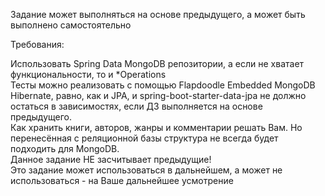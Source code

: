 Задание может выполняться на основе предыдущего, а может быть выполнено самостоятельно<br>

Требования:<br>

Использовать Spring Data MongoDB репозитории, а если не хватает функциональности, то и *Operations<br>
Тесты можно реализовать с помощью Flapdoodle Embedded MongoDB<br>
Hibernate, равно, как и JPA, и spring-boot-starter-data-jpa не должно остаться в зависимостях, если ДЗ выполняется на
основе предыдущего.<br>
Как хранить книги, авторов, жанры и комментарии решать Вам. Но перенесённая с реляционной базы структура не всегда будет
подходить для MongoDB.<br>
Данное задание НЕ засчитывает предыдущие!<br>
Это задание может использоваться в дальнейшем, а может не использоваться - на Ваше дальнейшее усмотрение<br>
